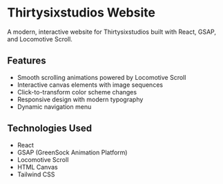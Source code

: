 # Thirtysixstudios Website

A modern, interactive website for Thirtysixstudios built with React, GSAP, and Locomotive Scroll.

## Features

- Smooth scrolling animations powered by Locomotive Scroll
- Interactive canvas elements with image sequences
- Click-to-transform color scheme changes
- Responsive design with modern typography
- Dynamic navigation menu

## Technologies Used

- React
- GSAP (GreenSock Animation Platform)
- Locomotive Scroll
- HTML Canvas
- Tailwind CSS


